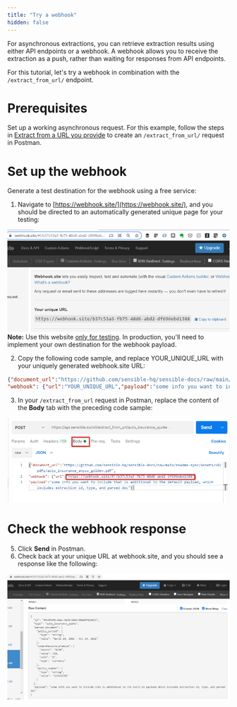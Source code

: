 ```yaml
---
title: "Try a webhook"
hidden: false
---
```


For asynchronous extractions, you can retrieve extraction results using either API endpoints or a webhook.  A webhook allows you to receive the extraction as a push, rather than waiting for responses from API endpoints.  

For this tutorial, let's try a webhook in combination with the `/extract_from_url/` endpoint.

Prerequisites
====

Set up a working asynchronous request. For this example, follow the steps in [Extract from a URL you provide](doc:api-tutorial-async#section-extract-from-a-url-you-provide ) to create an `/extract_from_url/` request in Postman.


Set up the webhook
====

Generate a test destination for the webhook using a free service: 

1. Navigate to [https://webhook.site/](https://webhook.site/), and you should be directed to an automatically generated unique page for your testing:

![](https://raw.githubusercontent.com/sensible-hq/sensible-docs/main/readme-sync/assets/v0/images/api_quickstart_webhook_1.png)
**Note:** Use this website [only for testing](https://webhook.site/terms). In production, you'll need to implement your own destination for the webhook payload.

2. Copy the following code sample, and replace YOUR_UNIQUE_URL with your uniquely generated webhook.site URL:

```json
{"document_url":"https://github.com/sensible-hq/sensible-docs/raw/main/readme-sync/assets/v0/pdfs/auto_insurance_anyco_golden.pdf",
"webhook": {"url":"YOUR_UNIQUE_URL","payload":"some info you want to include that is additional to the default payload, which includes extraction id, type, and parsed doc"}}
```

3. In your `/extract_from_url` request in Postman, replace the content of  the **Body** tab with the preceding code sample:

![](https://raw.githubusercontent.com/sensible-hq/sensible-docs/main/readme-sync/assets/v0/images/api_quickstart_webhook_2.png)

Check the webhook response
====

5. Click **Send** in Postman.
6. Check back at your unique URL at webhook.site, and you should see a response like the following: 

![](https://raw.githubusercontent.com/sensible-hq/sensible-docs/main/readme-sync/assets/v0/images/api_quickstart_webhook_3.png)

